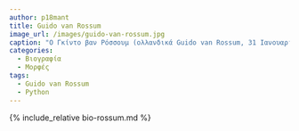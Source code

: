 ```yaml
---
author: p18mant
title: Guido van Rossum 
image_url: /images/guido-van-rossum.jpg
caption: "Ο Γκίντο βαν Ρόσσουμ (ολλανδικά Guido van Rossum, 31 Ιανουαρίου 1956) είναι Ολλανδός προγραμματιστής κυρίως γνωστός ως ο δημιουργός της γλώσσας προγραμματισμού Python. Πρωτοστατούσε στην κοινότητα της Python μέχρι τον Ιούλιο του 2018, οπότε και αποσύρθηκε από την ενεργό δράση."
categories:
  - Βιογραφία 
  - Μορφές 
tags:
  - Guido van Rossum 
  - Python 
---
```



{% include_relative bio-rossum.md %}
